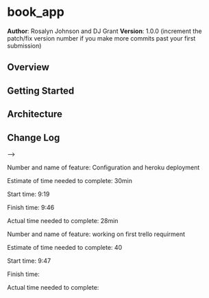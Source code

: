 # book_app

**Author**: Rosalyn Johnson and DJ Grant
**Version**: 1.0.0 (increment the patch/fix version number if you make more commits past your first submission)

## Overview
<!-- Provide a high level overview of what this application is and why you are building it, beyond the fact that it's an assignment for a Code 301 class. (i.e. What's your problem domain?) -->

## Getting Started
<!-- What are the steps that a user must take in order to build this app on their own machine and get it running? -->

## Architecture
<!-- Provide a detailed description of the application design. What technologies (languages, libraries, etc) you're using, and any other relevant design information. -->

## Change Log
<!-- Use this area to document the iterative changes made to your application as each feature is successfully implemented. Use time stamps. Here's an examples:

01-01-2001 4:59pm - Application now has a fully-functional express server, with GET and POST routes for the book resource.

## Credits and Collaborations
<!-- Give credit (and a link) to other people or resources that helped you build this application. -->
-->

Number and name of feature: Configuration and heroku deployment

Estimate of time needed to complete: 30min

Start time: 9:19

Finish time: 9:46

Actual time needed to complete: 28min



Number and name of feature: working on first trello requirment

Estimate of time needed to complete: 40

Start time: 9:47

Finish time: 

Actual time needed to complete: 
